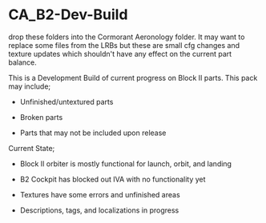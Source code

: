 # CA_B2-Dev-Build

drop these folders into the Cormorant Aeronology folder. It may want to replace some files from the LRBs but these are small cfg changes and texture updates which shouldn't have any effect on the current part balance.

This is a Development Build of current progress on Block II parts.
This pack may include;

- Unfinished/untextured parts

- Broken parts

- Parts that may not be included upon release


Current State;

- Block II orbiter is mostly functional for launch, orbit, and landing

- B2 Cockpit has blocked out IVA with no functionality yet

- Textures have some errors and unfinished areas

- Descriptions, tags, and localizations in progress
